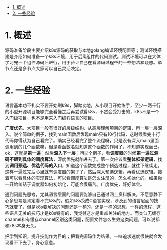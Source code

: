 
<!-- @import "[TOC]" {cmd="toc" depthFrom=1 depthTo=6 orderedList=false} -->

<!-- code_chunk_output -->

- [1. 概述](#1-概述)
- [2. 一些经验](#2-一些经验)

<!-- /code_chunk_output -->

# 1. 概述

源码准备阶段主要介绍k8s源码的获取与本地golang编译环境配置等；测试环境搭建是介绍如何准备一个k8s环境，用于后续组件的代码测试。测试环境可以在大体学习完一个组件源码后进行，用于验证自己在看源码过程中的一些想法和疑惑。单节点还是多节点大家可以自己灵活决定。

# 2. 一些经验

语言基本功不扎实不要开始刷k9s，脚踏实地，从小项目开始练手，至少一两千行的小型开源项目能够完全看懂之后再尝试看k8s，不然会受打击的，k8s不是一个入门级项目，也不是用来入门编程语言的项目。

**广度优先**，大项目一般有很好的层级结构，从高层理解项目的逻辑，再一层一层深入。说个简单的例子，找到main函数后发现main只有10行代码，这时候看完十行代码你得认为自己看完了。确实已经看完了整个流程呀，只是没有深入main里面调用到的几个函数嘛，但是看函数名就知道这个函数的作用了，不知道实现而已。ok，这就是**第一遍**；然后**深入下一层**；再举个例子，看**调度器**的时候**第一遍过源码不跟到具体的调度算法**，深度优先就陷进去了。第一次应该看**整体框架逻辑**，找到**调用预选、优选代码的入口**，知道这个函数完成整个预选过程，就往下继续走。这样一遍过完后心里就有调度器的架子了。然后深入预选逻辑，再看优选逻辑。接着可以看具体的实现算法，可以看调度算法是怎么注册的，怎么初始化的。如果你一开始纠结于调度器如何初始化，可能会很痛苦。广度优先，好好体会。

遇到问题先思考，尤其语言层面的问题要能够自己通过网上资料解决。不愿意静下心多思考是肯定看不完k8s的。假如k8s换成C语言实现，涉及到的语言层面的技巧就变了，但是k8s要解决的问题还是一样的，还是一样的思想，一样的流程，这些语言无关的技巧才是k8s特有的，我觉得这才是重点关注的地方。而类似无缓存channel和有缓存channel区别这类问题，配置文件怎么生效这类问题，可以说都和k8s本身无关。

把学到知识，提升技能作为目的；把看完源码作为结果。一味追求速度很快就会发现看不下去了，身心疲惫。